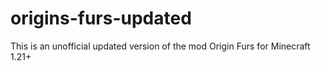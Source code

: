 # origins-furs-updated
This is an unofficial updated version of the mod Origin Furs for Minecraft 1.21+
